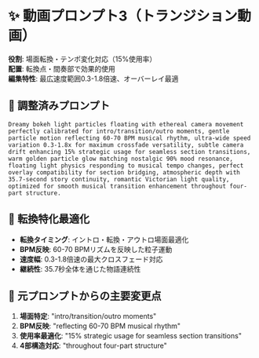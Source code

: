 # ✨ 動画プロンプト3（トランジション動画）

**役割**: 場面転換・テンポ変化対応（15%使用率）  
**配置**: 転換点・間奏部で効果的使用  
**編集特性**: 最広速度範囲0.3-1.8倍速、オーバーレイ最適

## 📝 調整済みプロンプト

```
Dreamy bokeh light particles floating with ethereal camera movement perfectly calibrated for intro/transition/outro moments, gentle particle motion reflecting 60-70 BPM musical rhythm, ultra-wide speed variation 0.3-1.8x for maximum crossfade versatility, subtle camera drift enhancing 15% strategic usage for seamless section transitions, warm golden particle glow matching nostalgic 90% mood resonance, floating light physics responding to musical tempo changes, perfect overlay compatibility for section bridging, atmospheric depth with 35.7-second story continuity, romantic Victorian light quality, optimized for smooth musical transition enhancement throughout four-part structure.
```

## 🎯 転換特化最適化

- **転換タイミング**: イントロ・転換・アウトロ場面最適化
- **BPM反映**: 60-70 BPMリズムを反映した粒子運動
- **速度幅**: 0.3-1.8倍速の最大クロスフェード対応
- **継続性**: 35.7秒全体を通じた物語連続性

## 🔧 元プロンプトからの主要変更点

1. **場面特定**: "intro/transition/outro moments"
2. **BPM反映**: "reflecting 60-70 BPM musical rhythm"
3. **使用率最適化**: "15% strategic usage for seamless section transitions"
4. **4部構造対応**: "throughout four-part structure"
